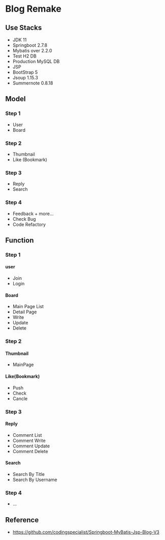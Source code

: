 # Blog Remake

## Use Stacks
- JDK 11
- Springboot 2.7.8
- Mybatis over 2.2.0
- Test H2 DB
- Production MySQL DB
- JSP
- BootStrap 5
- Jsoup 1.15.3
- Summernote 0.8.18

## Model
### Step 1
- User
- Board
### Step 2
- Thumbnail
- Like (Bookmark)
### Step 3
- Reply
- Search
### Step 4
- Feedback + more...
- Check Bug
- Code Refactory

## Function
### Step 1
#### user
- Join
- Login
#### Board
- Main Page List
- Detail Page
- Write
- Update
- Delete
### Step 2
#### Thumbnail
- MainPage
#### Like(Bookmark)
- Push
- Check
- Cancle
### Step 3
#### Reply
- Comment List
- Comment Write
- Comment Update
- Comment Delete
#### Search
- Search By Title
- Search By Username
### Step 4
- ...

## Reference
- https://github.com/codingspecialist/Springboot-MyBatis-Jsp-Blog-V3